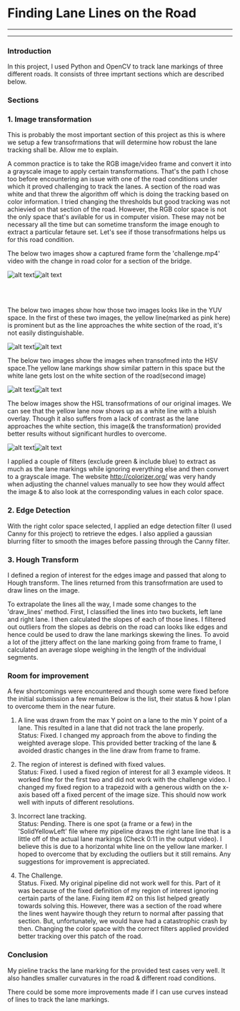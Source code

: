 # **Finding Lane Lines on the Road** 

---


[//]: # (Image References)

[image1]: ./examples/grayscale.jpg "Grayscale"
[c1-RGB]: ./examples/challenge-1.JPG "c1-HLS"
[c1-HLS]: ./examples/challenge-1HLS.jpeg "c1-HLS"
[c1-HSV]: ./examples/challenge-1inHSV.jpeg "c1-HSV"
[c1-YUV]: ./examples/challenge-1inYUV.jpeg "c1-YUV"
[c2-RGB]: ./examples/challenge-2.JPG "c2-RGB"
[c2-HLS]: ./examples/challenge-2inHLS.jpeg "c2-HLS"
[c2-HSV]: ./examples/challenge-2inHSV.jpeg "c2-HSV"
[c2-YUV]: ./examples/challenge-2inYUV.jpeg "c2-YUV"

---

### Introduction

In this project, I used Python and OpenCV to track lane markings of three different roads. It consists of three imprtant sections which are described below.

### Sections

### 1. Image transformation

This is probably the most important section of this project as this is where we setup a few transofrmations that will determine how robust the lane tracking shall be. Allow me to explain.

A common practice is to take the RGB image/video frame and convert it into a grayscale image to apply certain transformations. That's the path I chose too before encountering an issue with one of the road conditions under which it proved challenging to track the lanes. A section of the road was white and that threw the algorithm off which is doing the tracking based on color information. I tried changing the thresholds but good tracking was not achievied on that section of the road. However, the RGB color space is not the only space that's avilable for us in computer vision. These may not be necessary all the time but can sometime transform the image enough to extract a particular fetaure set. Let's see if those transofrmations helps us for this road condition.

The below two images show a captured frame form the 'challenge.mp4' video with the change in road color for a section of the bridge.

![alt text][c1-RGB]![alt text][c2-RGB]

<br/><br/>

The below two images show how those two images looks like in the YUV space. In the first of these two images, the yellow line(marked as pink here) is prominent but as the line approaches the white section of the road, it's not easily distinguishable. 

![alt text][c1-YUV]![alt text][c2-YUV]

The below two images show the images when transofmed into the HSV space.The yellow lane markings show similar pattern in this space but the white lane gets lost on the white section of the road(second image)

![alt text][c1-HSV]![alt text][c2-HSV]

The below images show the HSL transofrmations of our original images. We can see that the yellow lane now shows up as a white line with a bluish overlay. Though it also suffers from a lack of contrast as the lane approaches the white section, this image(& the transformation) provided better results without significant hurdles to overcome.

![alt text][c1-HLS]![alt text][c2-HLS]

I applied a couple of filters (exclude green & include blue) to extract as much as the lane markings while ignoring everything else and then convert to a grayscale image. The website http://colorizer.org/ was very handy when adjusting the channel values manually to see how they would affect the image & to also look at the corresponding values in each color space.


### 2. Edge Detection
With the right color space selected, I applied an edge detection filter (I used Canny for this project) to retrieve the edges. I also applied a gaussian blurring filter to smooth the images before passing through the Canny filter.

### 3. Hough Transform
I defined a region of interest for the edges image and passed that along to Hough transform. The lines returned from this transofrmation are used to draw lines on the image.

To extrapolate the lines all the way, I made some changes to the 'draw_lines' method. First, I classified the lines into two buckets, left lane and right lane. I then calculated the slopes of each of those lines. I filtered out outliers from the slopes as debris on the road can looks like edges and hence could be used to draw the lane markings skewing the lines. To avoid a lot of the jittery affect on the lane marking going from frame to frame, I calculated an average slope weighing in the length of the individual segments.

### Room for improvement

A few shortcomings were encountered and though some were fixed before the initial submission a few remain Below is the list, their status & how I plan to overcome them in the near future.

1. A line was drawn from the max Y point on a lane to the min Y point of a lane. This resulted in a lane that did not track the lane properly.<br/>
  Status: Fixed. I changed my approach from the above to finding the weighted average slope. This provided better tracking of the lane &  avoided drastic changes in the line draw from frame to frame.
  
 2. The region of interest is defined with fixed values.<br/>
  Status: Fixed. I used a fixed region of interest for all 3 example videos. It worked fine for the first two and did not work with the challenge video. I changed my fixed region to a trapezoid with a generous width on the x-axis based off a fixed percent of the image size. This should now work well with inputs of different resolutions.
  
  3. Incorrect lane tracking.<br/>
  Status: Pending. There is one spot (a frame or a few) in the 'SolidYellowLeft' file where my pipeline draws the right lane line that is a little off of the actual lane markings (Check 0:11 in the output video). I believe this is due to a horizontal white line on the yellow lane marker. I hoped to overcome that by excluding the outliers but it still remains. Any suggestions for improvement is appreciated.
  
  
  4. The Challenge.<br/>
  Status. Fixed. My original pipeline did not work well for this. Part of it was because of the fixed definition of my region of interest ignoring certain parts of the lane. Fixing item #2 on this list helped greatly towards solving this. However, there was a section of the road where the lines went haywire though they return to normal after passing that section. But, unfortunately, we would have had a catastrophic crash by then. Changing the color space with the correct filters applied provided better tracking over this patch of the road.

### Conclusion
My pieline tracks the lane marking for the provided test cases very well. It also handles smaller curvatures in the road & different road conditions.

There could be some more improvements made if I can use curves instead of lines to track the lane markings.
